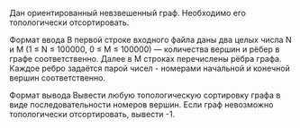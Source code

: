 Дан ориентированный невзвешенный граф. Необходимо его топологически отсортировать.

Формат ввода
В первой строке входного файла даны два целых числа N и M (1 ≤ N ≤ 100000, 0 ≤ M ≤ 100000) — количества вершин и рёбер в графе соответственно. Далее в M строках перечислены рёбра графа. Каждое ребро задаётся парой чисел - номерами начальной и конечной вершин соответственно.

Формат вывода
Вывести любую топологическую сортировку графа в виде последовательности номеров вершин. Если граф невозможно топологически отсортировать, вывести -1.
